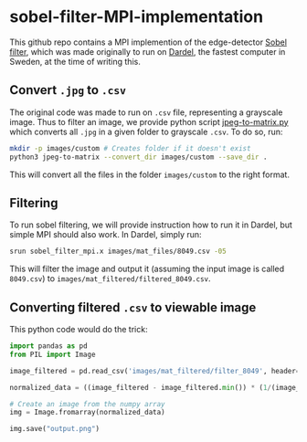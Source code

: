 # sobel-filter-MPI-implementation

This github repo contains a MPI implemention of the edge-detector [Sobel filter](https://en.wikipedia.org/wiki/Sobel_operator), which was made originally to run on [Dardel](https://www.pdc.kth.se/hpc-services/computing-systems/about-the-dardel-hpc-system-1.1053338), the fastest computer in Sweden, at the time of writing this.

## Convert `.jpg` to `.csv`

The original code was made to run on `.csv` file, representing a grayscale image. Thus to filter an image, we provide python script [jpeg-to-matrix.py](https://github.com/antongorillam/sobel-filter-MPI-implementation/blob/master/jpeg-to-matrix.py) which converts all `.jpg` in a given folder to grayscale `.csv`. To do so, run:

``` bash
mkdir -p images/custom # Creates folder if it doesn't exist
python3 jpeg-to-matrix --convert_dir images/custom --save_dir .
```

This will convert all the files in the folder `images/custom` to the right format.

## Filtering

To run sobel filtering, we will provide instruction how to run it in Dardel, but simple MPI should also work. In Dardel, simply run:

``` bash
srun sobel_filter_mpi.x images/mat_files/8049.csv -05
```

This will filter the image and output it (assuming the input image is called `8049.csv`) to `images/mat_filtered/filtered_8049.csv`.

## Converting filtered `.csv` to viewable image

This python code would do the trick:

``` python
import pandas as pd
from PIL import Image

image_filtered = pd.read_csv('images/mat_filtered/filter_8049', header=None).values

normalized_data = ((image_filtered - image_filtered.min()) * (1/(image_filtered.max() - image_filtered.min()) * 255)).astype('uint8')

# Create an image from the numpy array
img = Image.fromarray(normalized_data)

img.save("output.png")

```
